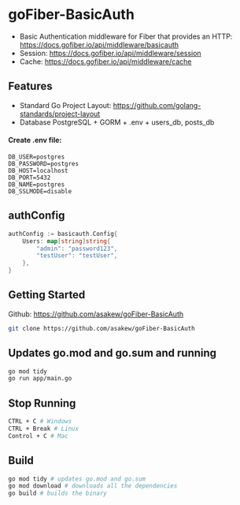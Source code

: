 # goFiber-BasicAuth
* Basic Authentication middleware for Fiber that provides an HTTP: https://docs.gofiber.io/api/middleware/basicauth
* Session: https://docs.gofiber.io/api/middleware/session
* Cache: https://docs.gofiber.io/api/middleware/cache

## Features
* Standard Go Project Layout: https://github.com/golang-standards/project-layout
* Database PostgreSQL + GORM + .env + users_db, posts_db
#### Create .env file:
```ENV
DB_USER=postgres
DB_PASSWORD=postgres
DB_HOST=localhost
DB_PORT=5432
DB_NAME=postgres
DB_SSLMODE=disable
```

## authConfig
```go
authConfig := basicauth.Config{
	Users: map[string]string{
		"admin": "password123",
		"testUser": "testUser",
	},
}
```

## Getting Started
Github: https://github.com/asakew/goFiber-BasicAuth
```bash
git clone https://github.com/asakew/goFiber-BasicAuth
```

## Updates go.mod and go.sum and running 
```bash
go mod tidy
go run app/main.go
```

## Stop Running
```bash
CTRL + C # Windows
CTRL + Break # Linux
Control + C # Mac
```

## Build
```bash
go mod tidy # updates go.mod and go.sum
go mod download # downloads all the dependencies
go build # builds the binary
```
